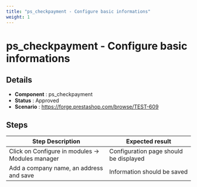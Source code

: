 ```yaml
---
title: "ps_checkpayment - Configure basic informations"
weight: 1
---
```


# ps_checkpayment - Configure basic informations
## Details
* **Component** : ps_checkpayment
* **Status** : Approved
* **Scenario** : https://forge.prestashop.com/browse/TEST-609

## Steps
| Step Description | Expected result |
| ----- | ----- |
| Click on Configure in modules -> Modules manager | Configuration page should be displayed |
| Add a company name, an address and save | Information should be saved |
